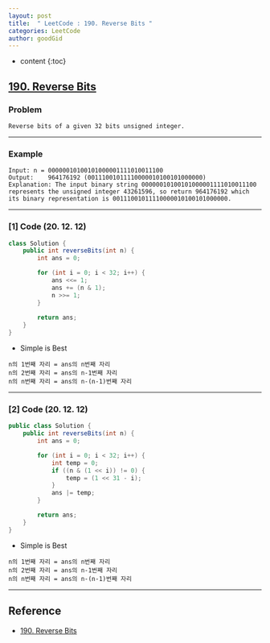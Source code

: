 ```yaml
---
layout: post
title:  " LeetCode : 190. Reverse Bits "
categories: LeetCode
author: goodGid
---
```

* content
{:toc}

## [190. Reverse Bits](https://leetcode.com/problems/reverse-bits/)

### Problem

```
Reverse bits of a given 32 bits unsigned integer.
```

---

### Example

```
Input: n = 00000010100101000001111010011100
Output:    964176192 (00111001011110000010100101000000)
Explanation: The input binary string 00000010100101000001111010011100 represents the unsigned integer 43261596, so return 964176192 which its binary representation is 00111001011110000010100101000000.
```



---

### [1] Code (20. 12. 12)

``` java
class Solution {
    public int reverseBits(int n) {
        int ans = 0;

        for (int i = 0; i < 32; i++) {
            ans <<= 1;
            ans += (n & 1);
            n >>= 1;
        }
        
        return ans;
    }
}
```

* Simple is Best

```
n의 1번째 자리 = ans의 n번째 자리
n의 2번째 자리 = ans의 n-1번째 자리
n의 n번째 자리 = ans의 n-(n-1)번째 자리
```


---


### [2] Code (20. 12. 12)

``` java
public class Solution {
    public int reverseBits(int n) {
        int ans = 0;

        for (int i = 0; i < 32; i++) {
            int temp = 0;
            if ((n & (1 << i)) != 0) {
                temp = (1 << 31 - i);
            }
            ans |= temp;
        }

        return ans;
    }
}
```

* Simple is Best

```
n의 1번째 자리 = ans의 n번째 자리
n의 2번째 자리 = ans의 n-1번째 자리
n의 n번째 자리 = ans의 n-(n-1)번째 자리
```



---

## Reference

* [190. Reverse Bits](https://leetcode.com/problems/reverse-bits/)